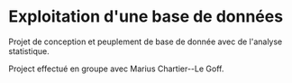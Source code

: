 # Exploitation d'une base de données

Projet de conception et peuplement de base de donnée avec de l'analyse statistique.

Project effectué en groupe avec Marius Chartier--Le Goff.

